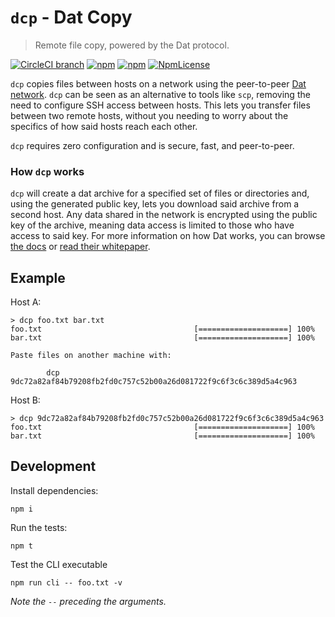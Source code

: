 `dcp` - Dat Copy
========

> Remote file copy, powered by the Dat protocol.

[![CircleCI branch](https://img.shields.io/circleci/project/github/tom-james-watson/dat-cp/master.svg)](https://circleci.com/gh/tom-james-watson/workflows/dat-cp/tree/master)
[![npm](https://img.shields.io/npm/v/dat-cp.svg)](https://www.npmjs.com/package/dat-cp)
[![npm](https://img.shields.io/node/v/dat-cp.svg)](https://www.npmjs.com/package/dat-cp)
[![NpmLicense](https://img.shields.io/npm/l/dat-cp.svg)](https://www.npmjs.com/package/dat-cp)

`dcp` copies files between hosts on a network using the peer-to-peer [Dat network](https://datproject.org/). `dcp` can be seen as an alternative to tools like `scp`, removing the need to configure SSH access between hosts. This lets you transfer files between two remote hosts, without you needing to worry about the specifics of how said hosts reach each other.

`dcp` requires zero configuration and is secure, fast, and peer-to-peer.

### How `dcp` works

`dcp` will create a dat archive for a specified set of files or directories and, using the generated public key, lets you download said archive from a second host. Any data shared in the network is encrypted using the public key of the archive, meaning data access is limited to those who have access to said key. For more information on how Dat works, you can browse [the docs](https://docs.datproject.org/) or [read their whitepaper](https://github.com/datproject/docs/blob/master/papers/dat-paper.pdf).

## Example

Host A:

```
> dcp foo.txt bar.txt
foo.txt                                  [====================] 100%
bar.txt                                  [====================] 100%

Paste files on another machine with:

        dcp 9dc72a82af84b79208fb2fd0c757c52b00a26d081722f9c6f3c6c389d5a4c963
```

Host B:

```
> dcp 9dc72a82af84b79208fb2fd0c757c52b00a26d081722f9c6f3c6c389d5a4c963
foo.txt                                  [====================] 100%
bar.txt                                  [====================] 100%
```

## Development

Install dependencies:

```
npm i
```

Run the tests:

```
npm t
```

Test the CLI executable

```
npm run cli -- foo.txt -v
```

*Note the `--` preceding the arguments.*
